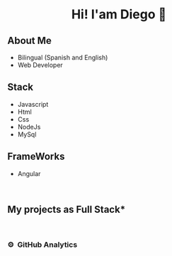 <div align="center">
<h1 align="center">Hi! I'am Diego 👋</h1>
</div>

## About Me
- Bilingual (Spanish and English) 
- Web Developer

## Stack
- Javascript
- Html
- Css
- NodeJs
- MySql
  
## FrameWorks
- Angular
<br>

## My projects as Full Stack*
                                                                          
</div>
<br>

### ⚙️ &nbsp;GitHub Analytics

